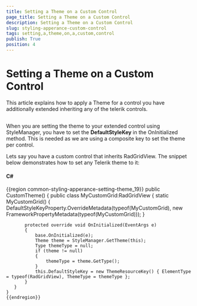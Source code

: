 ```yaml
---
title: Setting a Theme on a Custom Control
page_title: Setting a Theme on a Custom Control
description: Setting a Theme on a Custom Control
slug: styling-apperance-custom-control
tags: setting,a,theme,on,a,custom,control
publish: True
position: 4
---
```


# Setting a Theme on a Custom Control



This article explains how to apply a Theme for a control you have additionally extended inheriting any of the telerik controls.

## 

When you are setting the theme to your extended control using StyleManager, you have to set the __DefaultStyleKey__ in the OnInitialized method.
          This is needed as we are using a composite key to set the theme per control.
        

Lets say you have a custom control that inherits RadGridView. The snippet below demonstrates how to set any Telerik theme to it:
        

#### __C#__

{{region common-styling-apperance-setting-theme_19}}
	public CustomTheme()
	{
	   public class MyCustomGrid:RadGridView
	   {
	       static MyCustomGrid()
	       {
	           DefaultStyleKeyProperty.OverrideMetadata(typeof(MyCustomGrid), new FrameworkPropertyMetadata(typeof(MyCustomGrid)));
	       }
	 
	       protected override void OnInitialized(EventArgs e)
	       {
	           base.OnInitialized(e);
	           Theme theme = StyleManager.GetTheme(this);
	           Type themeType = null;
	           if (theme != null)
	           {
	               themeType = theme.GetType();
	           }
	           this.DefaultStyleKey = new ThemeResourceKey() { ElementType = typeof(RadGridView), ThemeType = themeType };
	       }
	   }
	}
	{{endregion}}


